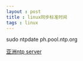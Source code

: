 ```yaml
---
layout : post 
title : linux同步标准时间
tags : linux
---
```


sudo ntpdate  ph.pool.ntp.org
 
[亚洲ntp server](http://www.pool.ntp.org/zone/asia "地址")
